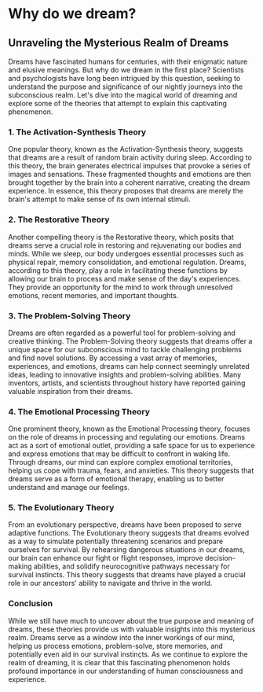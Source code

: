 # Why do we dream?

## Unraveling the Mysterious Realm of Dreams

Dreams have fascinated humans for centuries, with their enigmatic nature and elusive meanings. But why do we dream in the first place? Scientists and psychologists have long been intrigued by this question, seeking to understand the purpose and significance of our nightly journeys into the subconscious realm. Let's dive into the magical world of dreaming and explore some of the theories that attempt to explain this captivating phenomenon.

### 1. The Activation-Synthesis Theory

One popular theory, known as the Activation-Synthesis theory, suggests that dreams are a result of random brain activity during sleep. According to this theory, the brain generates electrical impulses that provoke a series of images and sensations. These fragmented thoughts and emotions are then brought together by the brain into a coherent narrative, creating the dream experience. In essence, this theory proposes that dreams are merely the brain's attempt to make sense of its own internal stimuli.

### 2. The Restorative Theory

Another compelling theory is the Restorative theory, which posits that dreams serve a crucial role in restoring and rejuvenating our bodies and minds. While we sleep, our body undergoes essential processes such as physical repair, memory consolidation, and emotional regulation. Dreams, according to this theory, play a role in facilitating these functions by allowing our brain to process and make sense of the day's experiences. They provide an opportunity for the mind to work through unresolved emotions, recent memories, and important thoughts.

### 3. The Problem-Solving Theory

Dreams are often regarded as a powerful tool for problem-solving and creative thinking. The Problem-Solving theory suggests that dreams offer a unique space for our subconscious mind to tackle challenging problems and find novel solutions. By accessing a vast array of memories, experiences, and emotions, dreams can help connect seemingly unrelated ideas, leading to innovative insights and problem-solving abilities. Many inventors, artists, and scientists throughout history have reported gaining valuable inspiration from their dreams.

### 4. The Emotional Processing Theory

One prominent theory, known as the Emotional Processing theory, focuses on the role of dreams in processing and regulating our emotions. Dreams act as a sort of emotional outlet, providing a safe space for us to experience and express emotions that may be difficult to confront in waking life. Through dreams, our mind can explore complex emotional territories, helping us cope with trauma, fears, and anxieties. This theory suggests that dreams serve as a form of emotional therapy, enabling us to better understand and manage our feelings.

### 5. The Evolutionary Theory

From an evolutionary perspective, dreams have been proposed to serve adaptive functions. The Evolutionary theory suggests that dreams evolved as a way to simulate potentially threatening scenarios and prepare ourselves for survival. By rehearsing dangerous situations in our dreams, our brain can enhance our fight or flight responses, improve decision-making abilities, and solidify neurocognitive pathways necessary for survival instincts. This theory suggests that dreams have played a crucial role in our ancestors' ability to navigate and thrive in the world.

### Conclusion

While we still have much to uncover about the true purpose and meaning of dreams, these theories provide us with valuable insights into this mysterious realm. Dreams serve as a window into the inner workings of our mind, helping us process emotions, problem-solve, store memories, and potentially even aid in our survival instincts. As we continue to explore the realm of dreaming, it is clear that this fascinating phenomenon holds profound importance in our understanding of human consciousness and experience.
